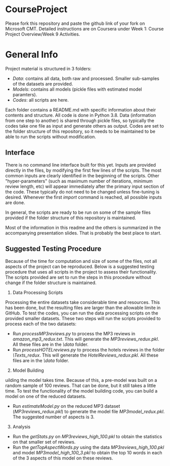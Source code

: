 # CourseProject

Please fork this repository and paste the github link of your fork on Microsoft CMT. Detailed instructions are on Coursera under Week 1: Course Project Overview/Week 9 Activities.

# General Info

Project material is structured in 3 folders:
- *Data*: contains all data, both raw and processed. Smaller sub-samples of the datasets are provided.
- *Models*: contains all models (pickle files with estimated model paramters). 
- *Codes*: all scripts are here.

Each folder contains a README.md with specific information about their contents and structure.
All code is done in Python 3.8. Data (information from one step to another) is shared through pickle files, so typically the codes take one file as input and generate others as output. Codes are set to the folder structure of this repository, so it needs to be maintained to be able to run the scripts without modification.

## Interface
There is no command line interface built for this yet. Inputs are provided directly in the files, by modifying the first few lines of the scripts.
The most common inputs are clearly identified in the beginning of the scripts.
Other "hyper-parameters" (such as maximum number of iterations, minimum review length, etc) will appear immediately after the primary input section of the code. These typically do not need to be changed unless fine-tuning is desired. Whenever the first *import* command is reached, all possible inputs are done.

In general, the scripts are ready to be run on some of the sample files provided if the folder structure of this repository is maintained.

Most of the information in this readme and the others is summarized in the accompanying presentation slides. That is probably the best place to start.

## Suggested Testing Procedure
Because of the time for computation and size of some of the files, not all aspects of the project can be reproduced. Below is a suggested testing procedure that uses all scripts in the project to assess their functionality. The scripts provided are set to run the steps in this procedure without change if the folder structure is maintained.

1. Data Processing Scripts

Processing the entire datasets take considerable time and resources. This has been done, but the resulting files are larger than the allowable limite in GitHub.
To test the codes, you can run the data processing scripts on the provided smaller datasets. These two steps will run the scripts provided to process each of the two datasets:
- Run *processMP3reviews.py* to process the MP3 reviews in *amazon_mp3_redux.txt*. This will generate the *MP3reviews_redux.pkl*. All these files are in the *\data* folder.
- Run *processHOTELreviews.py* to process the hotels reviews in the folder *\Texts_redux*. This will generate the *HotelReviews_redux.pkl*. All these files are in the *\data* folder.

2. Model Building

uilding the model takes time. Because of this, a pre-model was built on a random sample of 100 reviews. That can be done, but it still takes a little time.
To test the functionality of the model building code, you can build a model on one of the reduced datasets.
- Run *estimateModel.py* on the reduced MP3 dataset (*MP3reviews_redux.pkl*) to generate the model file *MP3model_redux.pkl*. The suggested number of aspects is 3.

3. Analysis
- Run the *getStats.py* on *MP3reviews_high_100.pkl* to obtain the statistics on that smaller set of reviews.
- Run the *getTopAspectWords.py* using the data *MP3reviews_high_100.pkl* and model *MP3model_high_100_3.pkl* to obtain the top 10 words in each of the 3 aspects of this model on these reviews.


